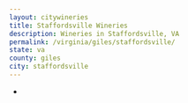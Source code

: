 ```yaml
---
layout: citywineries
title: Staffordsville Wineries
description: Wineries in Staffordsville, VA
permalink: /virginia/giles/staffordsville/
state: va
county: giles
city: staffordsville
---
```

-
